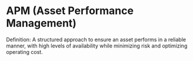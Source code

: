 # APM (Asset Performance Management)

Definition: A structured approach to ensure an asset performs in a reliable manner, with high levels of availability while minimizing risk and optimizing operating cost.